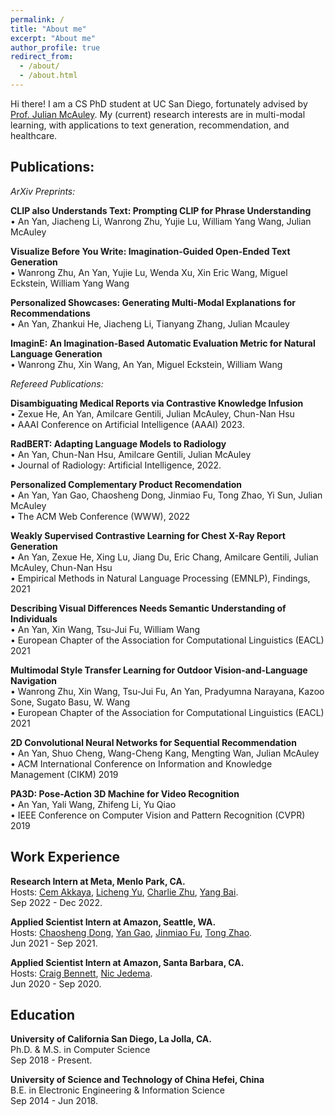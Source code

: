 ```yaml
---
permalink: /
title: "About me"
excerpt: "About me"
author_profile: true
redirect_from: 
  - /about/
  - /about.html
---
```


Hi there! I am a CS PhD student at UC San Diego, fortunately advised by [Prof. Julian McAuley](https://cseweb.ucsd.edu/~jmcauley/). My (current) research interests are in multi-modal learning, with applications to text generation, recommendation, and healthcare. 

## Publications:

*ArXiv Preprints:*

**CLIP also Understands Text: Prompting CLIP for Phrase Understanding**
<br>• An Yan, Jiacheng Li, Wanrong Zhu, Yujie Lu, William Yang Wang, Julian McAuley

**Visualize Before You Write: Imagination-Guided Open-Ended Text Generation**
<br>• Wanrong Zhu, An Yan, Yujie Lu, Wenda Xu, Xin Eric Wang, Miguel Eckstein, William Yang Wang

**Personalized Showcases: Generating Multi-Modal Explanations for Recommendations**
<br>• An Yan, Zhankui He, Jiacheng Li, Tianyang Zhang, Julian Mcauley

**ImaginE: An Imagination-Based Automatic Evaluation Metric for Natural Language Generation**
<br> • Wanrong Zhu, Xin Wang, An Yan, Miguel Eckstein, William Wang

*Refereed Publications:*

**Disambiguating Medical Reports via Contrastive Knowledge Infusion**
<br>• Zexue He, An Yan, Amilcare Gentili, Julian McAuley, Chun-Nan Hsu
<br>• AAAI Conference on Artificial Intelligence (AAAI) 2023.

**RadBERT: Adapting Language Models to Radiology**
<br>• An Yan, Chun-Nan Hsu, Amilcare Gentili, Julian McAuley
<br>• Journal of Radiology: Artificial Intelligence, 2022.

**Personalized Complementary Product Recomendation**
<br>• An Yan, Yan Gao, Chaosheng Dong, Jinmiao Fu, Tong Zhao, Yi Sun, Julian McAuley
<br>• The ACM Web Conference (WWW), 2022

**Weakly Supervised Contrastive Learning for Chest X-Ray Report Generation**
<br>• An Yan, Zexue He, Xing Lu, Jiang Du, Eric Chang, Amilcare Gentili, Julian McAuley, Chun-Nan Hsu
<br>• Empirical Methods in Natural Language Processing (EMNLP), Findings, 2021

**Describing Visual Differences Needs Semantic Understanding of Individuals**
<br>• An Yan, Xin Wang, Tsu-Jui Fu, William Wang
<br>• European Chapter of the Association for Computational Linguistics (EACL) 2021

**Multimodal Style Transfer Learning for Outdoor Vision-and-Language Navigation**
<br>• Wanrong Zhu, Xin Wang, Tsu-Jui Fu, An Yan, Pradyumna Narayana, Kazoo Sone, Sugato Basu, W. Wang
<br>• European Chapter of the Association for Computational Linguistics (EACL) 2021

**2D Convolutional Neural Networks for Sequential Recommendation**
<br>• An Yan, Shuo Cheng, Wang-Cheng Kang, Mengting Wan, Julian McAuley
<br>• ACM International Conference on Information and Knowledge Management (CIKM) 2019

**PA3D: Pose-Action 3D Machine for Video Recognition**
<br>• An Yan, Yali Wang, Zhifeng Li, Yu Qiao
<br>• IEEE Conference on Computer Vision and Pattern Recognition (CVPR) 2019

## Work Experience

**Research Intern at Meta, Menlo Park, CA.**
<br>Hosts: [Cem Akkaya](https://www.linkedin.com/in/cem-akkaya-67b51322/), [Licheng Yu](https://www.linkedin.com/in/licheng-yu-8aa7a8a1/), [Charlie Zhu](https://www.linkedin.com/in/charlie-zhu/), [Yang Bai](https://www.linkedin.com/in/ybai6/).
<br>Sep 2022 - Dec 2022.

**Applied Scientist Intern at Amazon, Seattle, WA.**
<br>Hosts: [Chaosheng Dong](https://www.linkedin.com/in/chaosheng-dong-09425aa9/), [Yan Gao](https://www.linkedin.com/in/yan-gao-16a477b/), [Jinmiao Fu](https://www.linkedin.com/in/jinmiao-fu-32429438/), [Tong Zhao](https://www.linkedin.com/in/tonytongzhao/).
<br>Jun 2021 - Sep 2021.

**Applied Scientist Intern at Amazon, Santa Barbara, CA.**
<br>Hosts: [Craig Bennett](https://www.linkedin.com/in/prefrontal/), [Nic Jedema](https://www.linkedin.com/in/nic-jedema-1ba0bbb1/).
<br>Jun 2020 - Sep 2020.


## Education

**University of California San Diego, La Jolla, CA.**
<br>Ph.D. & M.S. in Computer Science
<br>Sep 2018 - Present.

**University of Science and Technology of China Hefei, China**
<br>B.E. in Electronic Engineering & Information Science 
<br>Sep 2014 - Jun 2018.

